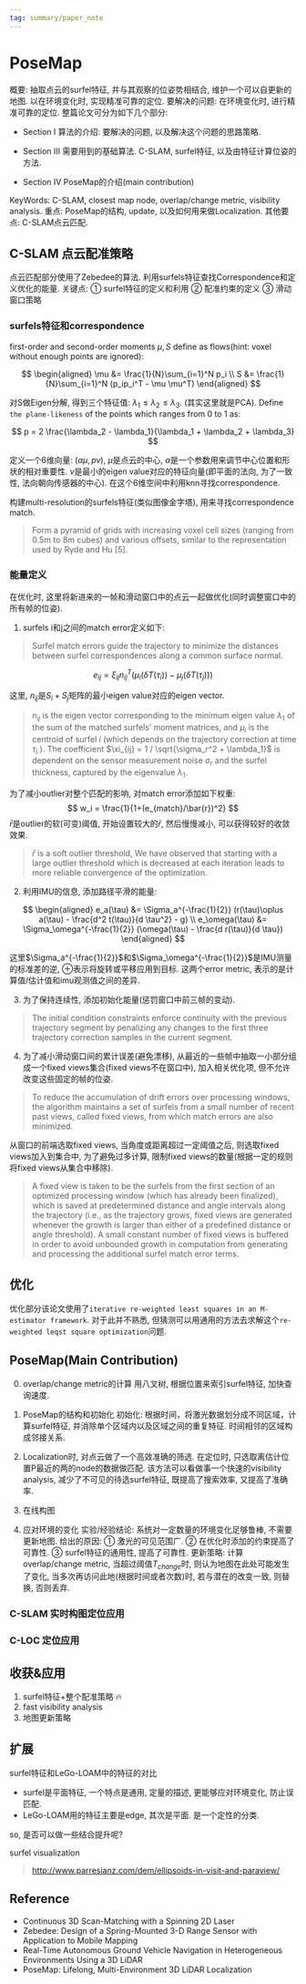 ```yaml
---
tag: summary/paper_note
---
```

# PoseMap
概要: 抽取点云的surfel特征, 并与其观察的位姿势相结合, 维护一个可以自更新的地图. 以在环境变化时, 实现精准可靠的定位. 
要解决的问题: 在环境变化时, 进行精准可靠的定位.
整篇论文可分为如下几个部分:
* Section I
    算法的介绍: 要解决的问题, 以及解决这个问题的思路策略.

* Section III
    需要用到的基础算法. C-SLAM, surfel特征, 以及由特征计算位姿的方法.

* Section IV
    PoseMap的介绍(main contribution)

KeyWords: C-SLAM, closest map node, overlap/change metric, visibility analysis.
重点: PoseMap的结构, update, 以及如何用来做Localization.
其他要点: C-SLAM点云匹配.

## C-SLAM 点云配准策略
点云匹配部分使用了Zebedee的算法. 利用surfels特征查找Correspondence和定义优化的能量.
关键点:
① surfel特征的定义和利用
② 配准约束的定义
③ 滑动窗口策略

### surfels特征和correspondence
first-order and second-order moments $\mu, S$ define as flows(hint: voxel without enough points are ignored):

$$
\begin{aligned}
\mu &= \frac{1}{N}\sum_{i=1}^N p_i \\
S &= \frac{1}{N}\sum_{i=1}^N (p_ip_i^T - \mu \mu^T)
\end{aligned}
$$

对S做Eigen分解, 得到三个特征值: $\lambda_1 \le \lambda_2 \le \lambda_3$. (其实这里就是PCA). Define `the plane-likeness` of the points which ranges from 0 to 1 as:

$$
p = 2 \frac{\lambda_2 - \lambda_1}{\lambda_1 + \lambda_2 + \lambda_3}
$$

定义一个6维向量: $(\alpha \mu, pv)$, $\mu$是点云的中心, $\alpha$是一个参数用来调节中心位置和形状的相对重要性. $v$是最小的eigen value对应的特征向量(即平面的法向, 为了一致性, 法向朝向传感器的中心). 在这个6维空间中利用knn寻找correspondence.

构建multi-resolution的surfels特征(类似图像金字塔), 用来寻找correspondence match.
> Form a pyramid of grids with increasing voxel cell sizes (ranging from 0.5m to 8m cubes) and various offsets, similar to the representation used by Ryde and Hu [5].

### 能量定义
在优化时, 这里将新进来的一帧和滑动窗口中的点云一起做优化(同时调整窗口中的所有帧的位姿).
1. surfels i和j之间的match error定义如下:

>Surfel match errors guide the trajectory to minimize the distances between surfel correspondences along a common surface normal.

$$
e_{ij} = \xi_{ij}n_{ij}^T(\mu_i(\delta T(\tau_i)) - \mu_j(\delta T(\tau_j)))
$$

这里, $n_{ij}$是$S_i + S_j$矩阵的最小eigen value对应的eigen vector.
>$n_{ij}$ is the eigen vector corresponding to the minimum eigen value $\lambda_1$ of the sum of the matched surfels’ moment matrices, and $\mu_i$ is the centroid of surfel $i$ (which depends on the trajectory correction at time $\tau_i$ ). The coefficient $\xi_{ij} = 1 / \sqrt{\sigma_r^2 + \lambda_1}$ is dependent on the sensor measurement noise $\sigma_r$ and the surfel thickness, captured by the
eigenvalue $\lambda_1$.

为了减小outlier对整个匹配的影响, 对match error添加如下权重:
$$
w_i = \frac{1}{1+(e_{match}/\bar{r})^2}
$$
$\bar{r}$是outlier的软(可变)阈值, 开始设置较大的$\bar{r}$, 然后慢慢减小, 可以获得较好的收敛效果.  
>$\bar{r}$ is a soft outlier threshold, We have observed that starting with a large outlier threshold which is decreased at each iteration leads to more reliable convergence of the optimization.

2. 利用IMU的信息, 添加路径平滑的能量:

$$
\begin{aligned}
e_a(\tau) &= \Sigma_a^{-\frac{1}{2}} (r(\tau)\oplus a(\tau) - \frac{d^2 t(\tau)}{d \tau^2} - g) \\
e_\omega(\tau) &= \Sigma_\omega^{-\frac{1}{2}} (\omega(\tau) - \frac{d r(\tau)}{d \tau})
\end{aligned}
$$

这里$\Sigma_a^{-\frac{1}{2}}$和$\Sigma_\omega^{-\frac{1}{2}}$是IMU测量的标准差的逆, $\oplus$表示将旋转或平移应用到目标. 这两个error metric, 表示的是计算值/估计值和imu观测值之间的差异.

3. 为了保持连续性, 添加初始化能量(惩罚窗口中前三帧的变动).
>The initial condition constraints enforce continuity with the previous trajectory segment by penalizing any changes to the first three trajectory correction samples in the current segment.

4. 为了减小滑动窗口间的累计误差(避免漂移), 从最近的一些帧中抽取一小部分组成一个fixed views集合(fixed views不在窗口中), 加入相关优化项, 但不允许改变这些固定的帧的位姿.
>To reduce the accumulation of drift errors over processing windows, the algorithm maintains a set of surfels from a small number of recent past views, called fixed views, from which match errors are also minimized.

从窗口的前端选取fixed views, 当角度或距离超过一定阈值之后, 则选取fixed views加入到集合中, 为了避免过多计算, 限制fixed views的数量(根据一定的规则将fixed views从集合中移除).
>A fixed view is taken to be the surfels from the first section of an optimized processing window (which has already been finalized), which is saved at predetermined distance and angle intervals along the trajectory (i.e., as the trajectory grows, fixed views are generated whenever the growth is larger than either of a predefined distance or angle threshold). A small constant number of fixed views is buffered in order to avoid unbounded growth in computation from generating and processing the additional surfel match error terms.

## 优化
优化部分该论文使用了`iterative re-weighted least squares in an M-estimator framework`. 对于此并不熟悉, 但猜测可以用通用的方法去求解这个`re-weighted leqst square optimization`问题.

## PoseMap(Main Contribution)
0. overlap/change metric的计算
用八叉树, 根据位置来索引surfel特征, 加快查询速度.

1. PoseMap的结构和初始化
初始化: 根据时间，将激光数据划分成不同区域，计算surfel特征, 并消除单个区域内以及区域之间的重复特征. 时间相邻的区域构成邻接关系.

2. Localization时, 对点云做了一个高效准确的筛选.
在定位时, 只选取离估计位置P最近的两的node的数据做匹配. 该方法可以看做事一个快速的visibility analysis, 减少了不可见的待选surfel特征, 既提高了搜索效率, 又提高了准确率.

3. 在线构图

4. 应对环境的变化
实验/经验结论: 系统对一定数量的环境变化足够鲁棒, 不需要更新地图.
给出的原因:
① 激光的可见范围广.
② 在优化时添加的约束提高了可靠性.
③ surfel特征的通用性, 提高了可靠性.
更新策略: 计算overlap/change metric, 当超过阈值$T_{change}$时, 则认为地图在此处可能发生了变化, 当多次再访问此地(根据时间或者次数)时, 若与潜在的改变一致, 则替换, 否则丢弃.

### C-SLAM 实时构图定位应用


### C-LOC 定位应用


## 收获&应用
1. surfel特征+整个配准策略 🔥
2. fast visibility analysis
3. 地图更新策略

## 扩展
surfel特征和LeGo-LOAM中的特征的对比
* surfel是平面特征, 一个特点是通用, 定量的描述, 更能够应对环境变化, 防止误匹配. 
* LeGo-LOAM用的特征主要是edge, 其次是平面. 是一个定性的分类.

so, 是否可以做一些结合提升呢?

surfel visualization
> http://www.parresianz.com/dem/ellipsoids-in-visit-and-paraview/

## Reference
* Continuous 3D Scan-Matching with a Spinning 2D Laser
* Zebedee: Design of a Spring-Mounted 3-D Range Sensor with Application to Mobile Mapping
* Real-Time Autonomous Ground Vehicle Navigation in Heterogeneous
Environments Using a 3D LiDAR
* PoseMap: Lifelong, Multi-Environment 3D LiDAR Localization



